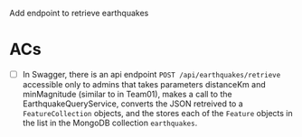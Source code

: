 Add endpoint to retrieve earthquakes

# ACs

- [ ] In Swagger, there is an api endpoint `POST /api/earthquakes/retrieve` accessible only to admins that takes parameters distanceKm and minMagnitude (similar to in Team01), makes a call to the EarthquakeQueryService, converts the JSON retreived to a `FeatureCollection` objects, and the stores each of the `Feature` objects in the list in the MongoDB collection `earthquakes`.


